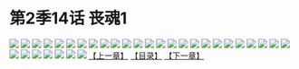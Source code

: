 # 第2季14话 丧魂1
![](https://s1.baozimh.com/scomic/sanyanxiaotianlu-samanhua/0/454-9spk/1.jpg)
![](https://s1.baozimh.com/scomic/sanyanxiaotianlu-samanhua/0/454-9spk/2.jpg)
![](https://s1.baozimh.com/scomic/sanyanxiaotianlu-samanhua/0/454-9spk/3.jpg)
![](https://s1.baozimh.com/scomic/sanyanxiaotianlu-samanhua/0/454-9spk/4.jpg)
![](https://s1.baozimh.com/scomic/sanyanxiaotianlu-samanhua/0/454-9spk/5.jpg)
![](https://s1.baozimh.com/scomic/sanyanxiaotianlu-samanhua/0/454-9spk/6.jpg)
![](https://s1.baozimh.com/scomic/sanyanxiaotianlu-samanhua/0/454-9spk/7.jpg)
![](https://s1.baozimh.com/scomic/sanyanxiaotianlu-samanhua/0/454-9spk/8.jpg)
![](https://s1.baozimh.com/scomic/sanyanxiaotianlu-samanhua/0/454-9spk/9.jpg)
![](https://s1.baozimh.com/scomic/sanyanxiaotianlu-samanhua/0/454-9spk/10.jpg)
![](https://s1.baozimh.com/scomic/sanyanxiaotianlu-samanhua/0/454-9spk/11.jpg)
![](https://s1.baozimh.com/scomic/sanyanxiaotianlu-samanhua/0/454-9spk/12.jpg)
![](https://s1.baozimh.com/scomic/sanyanxiaotianlu-samanhua/0/454-9spk/13.jpg)
![](https://s1.baozimh.com/scomic/sanyanxiaotianlu-samanhua/0/454-9spk/14.jpg)
![](https://s1.baozimh.com/scomic/sanyanxiaotianlu-samanhua/0/454-9spk/15.jpg)
![](https://s1.baozimh.com/scomic/sanyanxiaotianlu-samanhua/0/454-9spk/16.jpg)
![](https://s1.baozimh.com/scomic/sanyanxiaotianlu-samanhua/0/454-9spk/17.jpg)
![](https://s1.baozimh.com/scomic/sanyanxiaotianlu-samanhua/0/454-9spk/18.jpg)
![](https://s1.baozimh.com/scomic/sanyanxiaotianlu-samanhua/0/454-9spk/19.jpg)
![](https://s1.baozimh.com/scomic/sanyanxiaotianlu-samanhua/0/454-9spk/20.jpg)
![](https://s1.baozimh.com/scomic/sanyanxiaotianlu-samanhua/0/454-9spk/21.jpg)
![](https://s1.baozimh.com/scomic/sanyanxiaotianlu-samanhua/0/454-9spk/22.jpg)
![](https://s1.baozimh.com/scomic/sanyanxiaotianlu-samanhua/0/454-9spk/23.jpg)
![](https://s1.baozimh.com/scomic/sanyanxiaotianlu-samanhua/0/454-9spk/24.jpg)
![](https://s1.baozimh.com/scomic/sanyanxiaotianlu-samanhua/0/454-9spk/25.jpg)
![](https://s1.baozimh.com/scomic/sanyanxiaotianlu-samanhua/0/454-9spk/26.jpg)
![](https://s1.baozimh.com/scomic/sanyanxiaotianlu-samanhua/0/454-9spk/27.jpg)
![](https://s1.baozimh.com/scomic/sanyanxiaotianlu-samanhua/0/454-9spk/28.jpg)
![](https://s1.baozimh.com/scomic/sanyanxiaotianlu-samanhua/0/454-9spk/29.jpg)
![](https://s1.baozimh.com/scomic/sanyanxiaotianlu-samanhua/0/454-9spk/30.jpg)
![](https://s1.baozimh.com/scomic/sanyanxiaotianlu-samanhua/0/454-9spk/31.jpg)
![](https://s1.baozimh.com/scomic/sanyanxiaotianlu-samanhua/0/454-9spk/32.jpg)
[【上一章】](./454.md)
[【目录】](./README.md)
[【下一章】](./456.md)
